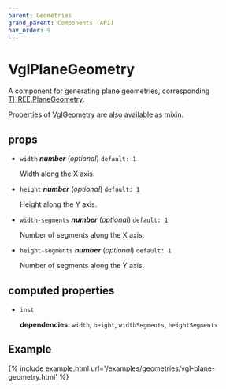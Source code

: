 ```yaml
---
parent: Geometries
grand_parent: Components (API)
nav_order: 9
---
```

# VglPlaneGeometry

A component for generating plane geometries,
corresponding [THREE.PlaneGeometry](https://threejs.org/docs/index.html#api/geometries/PlaneGeometry).

Properties of [VglGeometry](../core/vgl-geometry) are also available as mixin. 

## props 

- `width` ***number*** (*optional*) `default: 1` 

  Width along the X axis. 

- `height` ***number*** (*optional*) `default: 1` 

  Height along the Y axis. 

- `width-segments` ***number*** (*optional*) `default: 1` 

  Number of segments along the X axis. 

- `height-segments` ***number*** (*optional*) `default: 1` 

  Number of segments along the Y axis. 

## computed properties 

- `inst` 

   **dependencies:** `width`, `height`, `widthSegments`, `heightSegments` 



## Example

{% include example.html url='/examples/geometries/vgl-plane-geometry.html' %}


